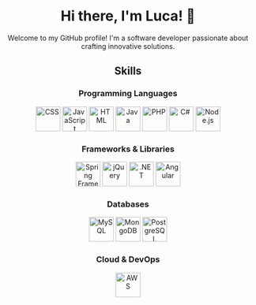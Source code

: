 
<!-- Introduction Section -->
<div align="center">
  <h1>Hi there, I'm Luca! 👋</h1>
  <p>Welcome to my GitHub profile! I'm a software developer passionate about crafting innovative solutions.</p>
</div>

<!-- Skills Section -->
<div align="center">
  <h2>Skills</h2>
</div>

<!-- Programming Languages Section -->
<div align="center">
  <h3>Programming Languages</h3>
  <div>
    <img src="https://cdn.jsdelivr.net/npm/programming-languages-logos/src/css/css.png" alt="CSS" width="50" height="50">
    <img src="https://cdn.jsdelivr.net/npm/programming-languages-logos/src/javascript/javascript.png" alt="JavaScript" width="50" height="50">
    <img src="https://cdn.jsdelivr.net/npm/programming-languages-logos/src/html/html.png" alt="HTML" width="50" height="50">
    <img src="https://cdn.jsdelivr.net/npm/programming-languages-logos/src/java/java.png" alt="Java" width="50" height="50">
    <img src="https://cdn.jsdelivr.net/npm/programming-languages-logos/src/php/php.png" alt="PHP" width="50" height="50">
    <img src="https://cdn.jsdelivr.net/npm/programming-languages-logos/src/csharp/csharp.png" alt="C#" width="50" height="50">
    <img src="https://static-00.iconduck.com/assets.00/node-js-icon-454x512-nztofx17.png" alt="Node.js" width="50" height="50">
  </div>
</div>

<!-- Frameworks & Libraries Section -->
<div align="center">
  <h3>Frameworks & Libraries</h3>
  <div>
    <img src="https://www.vectorlogo.zone/logos/springio/springio-icon.svg" alt="Spring Framework" width="50" height="50">
    <img src="https://cdn.iconscout.com/icon/free/png-256/free-jquery-8-1175153.png?f=webp" alt="jQuery" width="50" height="50">
    <img src="https://seeklogo.com/images/M/microsoft-net-logo-631EFE744A-seeklogo.com.png" alt=".NET" width="50" height="50">
    <img src="https://angular.io/assets/images/logos/angular/angular.png" alt="Angular" width="50" height="50">
  </div>
</div>

<!-- Databases Section -->
<div align="center">
  <h3>Databases</h3>
  <div>
    <img src="https://cdn.iconscout.com/icon/free/png-256/mysql-19-1174939.png" alt="MySQL" width="50" height="50">
    <img src="https://cdn.iconscout.com/icon/free/png-256/mongodb-5-1175140.png" alt="MongoDB" width="50" height="50">
    <img src="https://cdn.iconscout.com/icon/free/png-256/postgresql-226047.png" alt="PostgreSQL" width="50" height="50">
  </div>
</div>

<!-- Cloud & DevOps Section -->
<div align="center">
  <h3>Cloud & DevOps</h3>
  <div>
    <img src="https://cdn.iconscout.com/icon/free/png-256/aws-1869025-1583149.png" alt="AWS" width="50" height="50">
  </div>
</div>
